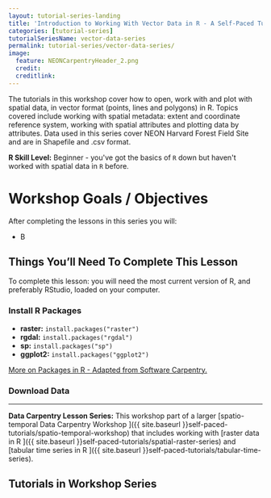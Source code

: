 ```yaml
---
layout: tutorial-series-landing
title: 'Introduction to Working With Vector Data in R - A Self-Paced Tutorial Series'
categories: [tutorial-series]
tutorialSeriesName: vector-data-series
permalink: tutorial-series/vector-data-series/
image:
  feature: NEONCarpentryHeader_2.png
  credit: 
  creditlink: 
---
```


The tutorials in this workshop cover how to 
open, work with and plot with spatial data, in vector format (points, lines and polygons) in R. 
Topics covered include working with spatial metadata: extent and coordinate reference system,
working with spatial attributes and plotting data by attributes. Data used
in this series cover NEON Harvard Forest Field Site and are in Shapefile and .csv
format.


**R Skill Level:** Beginner - you've got the basics of `R` down but haven't worked with
spatial data in `R` before.

<div id="objectives" markdown="1">

# Workshop Goals / Objectives
After completing the lessons in this series you will:

 * B

## Things You’ll Need To Complete This Lesson
To complete this lesson: you will need the most current version of R, and 
preferably RStudio, loaded on your computer.

### Install R Packages

* **raster:** `install.packages("raster")`
* **rgdal:** `install.packages("rgdal")`
* **sp:** `install.packages("sp")`
* **ggplot2:** `install.packages("ggplot2")`

[More on Packages in R - Adapted from Software Carpentry.]({{site.baseurl}}R/Packages-In-R/)


### Download Data

*****

**Data Carpentry Lesson Series:** This workshop part of a larger 
[spatio-temporal Data Carpentry Workshop ]({{ site.baseurl }}self-paced-tutorials/spatio-temporal-workshop)
that includes working with
[raster data in R ]({{ site.baseurl }}self-paced-tutorials/spatial-raster-series) 
and  
[tabular time series in R ]({{ site.baseurl }}self-paced-tutorials/tabular-time-series).

</div> 

## Tutorials in Workshop Series
